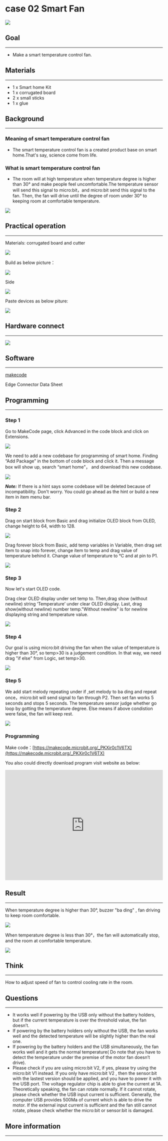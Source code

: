 # case 02 Smart Fan

![](./images/abtHWmp.jpg)
## Goal
---


- Make a smart temperature control fan. 

## Materials
---
- 1 x Smart home Kit
- 1 x corrugated board
- 2 x small sticks
- 1 x glue

## Background
---  
### Meaning of smart temperature control fan

- The smart temperature control fan is a created product base on smart home.That's say, science come from life.

### What is smart temperature control fan
- The room will at high temperature when temperature degree is higher than 30° and make people feel uncomfortable.The temperature sensor will send this signal to micro:bit，and micro:bit send this signal to the fan. Then, the fan will drive until the degree of room under 30° to keeping room at comfortable temperature.

![](./images/06g0wlF.png)

## Practical operation
---
Materials: corrugated board and cutter

![](./images/PuJE7uj.jpg)

Build as below picture：

![](./images/5sc9bid.jpg)

Side

![](./images/hvnmUhO.jpg)

Paste devices as below piture:

![](./images/C1lu2Vz.jpg)

## Hardware connect
---

![](./images/hkOaYEu.png)

## Software
---
[makecode](https://makecode.microbit.org/#)

Edge Connector Data Sheet

## Programming
---
### Step 1

Go to MakeCode page, click Advanced in the code block and click on Extensions.

![](./images/2qCyzQ7.png)

We need to add a new codebase for programming of smart home. Finding “Add Package” in the bottom of code block and click it. Then a message box will show up, search “smart home"， and download this new codebase.

![](./images/QR2s7LD.png)

***Note:*** If there is a hint says some codebase will be deleted because of incompatibility. Don't worry. You could go ahead as the hint or build a new item in item menu bar.

### Step 2
Drag on start block from Basic and drag initialize OLED block from OLED, change height to 64, width to 128.

![](./images/NSOCUxe.png)

Drag forever block from Basic, add temp variables in Variable, then drag set item to snap into forever, change item to temp and drag value of temperature behind it. Change value of temperature to ℃ and at pin to P1. 

![](./images/wPfZA5F.png)

### Step 3

Now let's start OLED code.

Drag clear OLED display under set temp to. Then,drag show (without newline) string ‘Temperature’ under clear OLED display. Last, drag show(without newline) number temp."Without newline" is for newline displaying string and temperature value.

![](./images/gZwzVGd.png)

### Step 4

Our goal is using micro:bit driving the fan when the value of temperature is higher than 30°, so temp>30 is a judgement condition. In that way, we need drag "if else" from Logic, set temp>30. 

![](./images/Ys6Hcm3.png)

### Step 5

We add start melody repeating under if ,set melody to ba ding and repeat once，micro:bit will send signal to fan through P2. Then set fan works 5 seconds and stops 5 seconds. The temperature sensor judge whether go loop by gotting the temperature degree. Else means if above condistion were false, the fan will keep rest. 

![](./images/FHAWwTm.png)

### Programming


Make code：[https://makecode.microbit.org/_PKXir0c1V6TX](https://makecode.microbit.org/_PKXir0c1V6TX)

You also could directly download program visit website as below:

<div style="position:relative;height:0;padding-bottom:70%;overflow:hidden;"><iframe style="position:absolute;top:0;left:0;width:100%;height:100%;" src="https://makecode.microbit.org/#pub:_PKXir0c1V6TX" frameborder="0" sandbox="allow-popups allow-forms allow-scripts allow-same-origin"></iframe></div>  

## Result
---
When temperature degree is higher than 30°, buzzer "ba ding" , fan driving to keep room comfortable.

![](./images/mv5oVws.jpg)

When temperature degree is less than 30°，the fan will automatically stop, and the room at comfortable temperature.

![](./images/Rtptdzw.jpg)

## Think
---
How to adjust speed of fan to control cooling rate in the room. 


## Questions
---
- It works well if powering by the USB only without the battery holders, but if the current temperature is over the threshold value, the fan doesn’t.
- If powering by the battery holders only without the USB, the fan works well and the detected temperature will be slightly higher than the real one.
- If powering by the battery holders and the USB simultaneously, the fan works well and it gets the normal temperature( Do note that you have to detect the temperature under the premise of the motor fan doesn’t drive).
- Please check if you are using micro:bit V2, if yes, please try using the micro:bit V1 instead. If you only have micro:bit V2 , then the sensor:bit with the lastest version should be applied, and you have to power it with the USB port. 
The voltage regulator chip is able to give the current at 1A. Theoretically speaking, the fan can rotate normally. If it cannot rotate, please check whether the USB input current is sufficient. Generally, the computer USB provides 500Ma of current which is able to drive the motor. If the external input current is sufficient and the fan still cannot rotate, please check whether the micro:bit or sensor:bit is damaged.


## More information   
---
